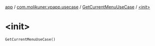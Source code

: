 [app](../../index.md) / [com.molikuner.vpapp.usecase](../index.md) / [GetCurrentMenuUseCase](index.md) / [&lt;init&gt;](./-init-.md)

# &lt;init&gt;

`GetCurrentMenuUseCase()`